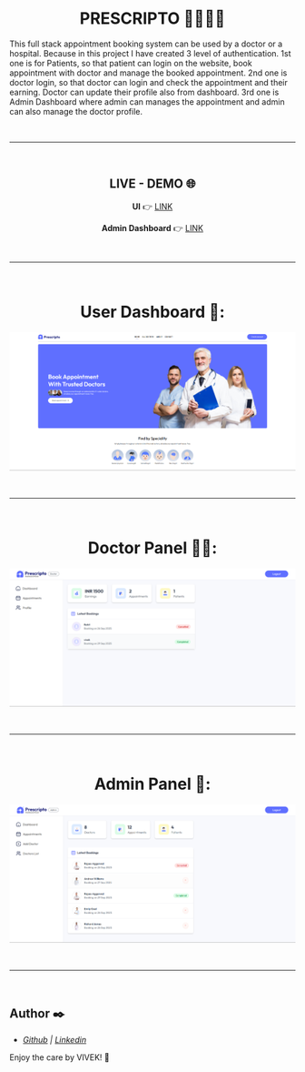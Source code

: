 <div align="center">
  
# PRESCRIPTO 👨‍⚕️🏥🤒
</div>

This full stack appointment booking system can be used by a doctor or a hospital. Because in this project I have created 3 level of authentication. 1st one is for Patients, so that patient can login on the website, book appointment with doctor and manage the booked appointment. 2nd one is doctor login, so that doctor can login and check the appointment and their earning. Doctor can update their profile also from dashboard. 3rd one is Admin Dashboard where admin can manages the appointment and admin can also manage the doctor profile.

<br/><hr/><br/>

<div align="center">

## LIVE - DEMO 🌐
  
**UI** 👉 [LINK](https://prescripto-patient-portal.vercel.app)

**Admin Dashboard** 👉 [LINK](https://prescripto-admin-portal.vercel.app)
</div>

<br/><hr/><br/>

<div align="center">

# User Dashboard 👤:
![UI](./images/patient.png)

<br /><hr /><br />

# Doctor Panel 🧑‍⚕️:
![doctor-panel](./images/doctor.png)

<br /><hr /><br />

# Admin Panel 🎯:
![admin-panel](./images/admin.png)

</div>

<br /><hr /><br />

## Author :black_nib:
- _[Github](https://github.com/vivekgoyal-1) | [Linkedin](https://www.linkedin.com/in/vivek-goyal-080440262/)_

Enjoy the care by VIVEK! 🎉

<br /><br />